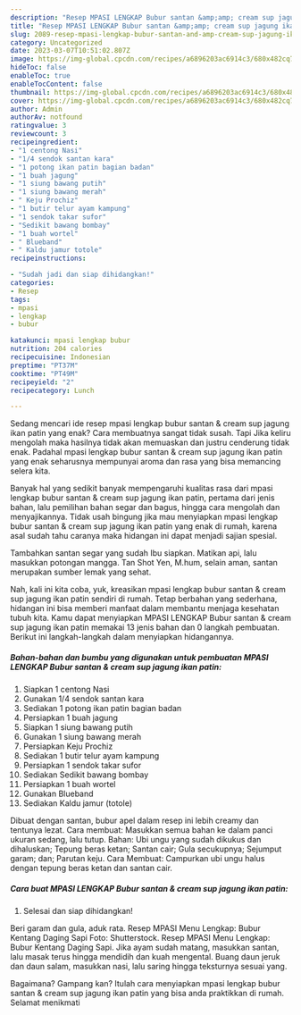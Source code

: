 ```yaml
---
description: "Resep MPASI LENGKAP Bubur santan &amp;amp; cream sup jagung ikan patin Buat Buka Puasa"
title: "Resep MPASI LENGKAP Bubur santan &amp;amp; cream sup jagung ikan patin Buat Buka Puasa"
slug: 2089-resep-mpasi-lengkap-bubur-santan-and-amp-cream-sup-jagung-ikan-patin-buat-buka-puasa
category: Uncategorized
date: 2023-03-07T10:51:02.807Z
image: https://img-global.cpcdn.com/recipes/a6896203ac6914c3/680x482cq70/mpasi-lengkap-bubur-santan-cream-sup-jagung-ikan-patin-foto-resep-utama.jpg
hideToc: false
enableToc: true
enableTocContent: false
thumbnail: https://img-global.cpcdn.com/recipes/a6896203ac6914c3/680x482cq70/mpasi-lengkap-bubur-santan-cream-sup-jagung-ikan-patin-foto-resep-utama.jpg
cover: https://img-global.cpcdn.com/recipes/a6896203ac6914c3/680x482cq70/mpasi-lengkap-bubur-santan-cream-sup-jagung-ikan-patin-foto-resep-utama.jpg
author: Admin
authorAv: notfound
ratingvalue: 3
reviewcount: 3
recipeingredient:
- "1 centong Nasi"
- "1/4 sendok santan kara"
- "1 potong ikan patin bagian badan"
- "1 buah jagung"
- "1 siung bawang putih"
- "1 siung bawang merah"
- " Keju Prochiz"
- "1 butir telur ayam kampung"
- "1 sendok takar sufor"
- "Sedikit bawang bombay"
- "1 buah wortel"
- " Blueband"
- " Kaldu jamur totole"
recipeinstructions:

- "Sudah jadi dan siap dihidangkan!"
categories:
- Resep
tags:
- mpasi
- lengkap
- bubur

katakunci: mpasi lengkap bubur 
nutrition: 204 calories
recipecuisine: Indonesian
preptime: "PT37M"
cooktime: "PT49M"
recipeyield: "2"
recipecategory: Lunch

---
```



Sedang mencari ide resep mpasi lengkap bubur santan &amp; cream sup jagung ikan patin yang enak? Cara membuatnya sangat tidak susah. Tapi Jika keliru mengolah maka hasilnya tidak akan memuaskan dan justru cenderung tidak enak. Padahal mpasi lengkap bubur santan &amp; cream sup jagung ikan patin yang enak seharusnya mempunyai aroma dan rasa yang bisa memancing selera kita.


Banyak hal yang sedikit banyak mempengaruhi kualitas rasa dari mpasi lengkap bubur santan &amp; cream sup jagung ikan patin, pertama dari jenis bahan, lalu pemilihan bahan segar dan bagus, hingga cara mengolah dan menyajikannya. Tidak usah bingung jika mau menyiapkan mpasi lengkap bubur santan &amp; cream sup jagung ikan patin yang enak di rumah, karena asal sudah tahu caranya maka hidangan ini dapat menjadi sajian spesial.

Tambahkan santan segar yang sudah Ibu siapkan. Matikan api, lalu masukkan potongan mangga. Tan Shot Yen, M.hum, selain aman, santan merupakan sumber lemak yang sehat.


Nah, kali ini kita coba, yuk, kreasikan mpasi lengkap bubur santan &amp; cream sup jagung ikan patin sendiri di rumah. Tetap berbahan yang sederhana, hidangan ini bisa memberi manfaat dalam membantu menjaga kesehatan tubuh kita. Kamu dapat menyiapkan MPASI LENGKAP Bubur santan &amp; cream sup jagung ikan patin memakai 13 jenis bahan dan 0 langkah pembuatan. Berikut ini langkah-langkah dalam menyiapkan hidangannya.

<!--inarticleads1-->

##### Bahan-bahan dan bumbu yang digunakan untuk pembuatan MPASI LENGKAP Bubur santan &amp; cream sup jagung ikan patin:

1. Siapkan 1 centong Nasi
1. Gunakan 1/4 sendok santan kara
1. Sediakan 1 potong ikan patin bagian badan
1. Persiapkan 1 buah jagung
1. Siapkan 1 siung bawang putih
1. Gunakan 1 siung bawang merah
1. Persiapkan  Keju Prochiz
1. Sediakan 1 butir telur ayam kampung
1. Persiapkan 1 sendok takar sufor
1. Sediakan Sedikit bawang bombay
1. Persiapkan 1 buah wortel
1. Gunakan  Blueband
1. Sediakan  Kaldu jamur (totole)


Dibuat dengan santan, bubur apel dalam resep ini lebih creamy dan tentunya lezat. Cara membuat: Masukkan semua bahan ke dalam panci ukuran sedang, lalu tutup. Bahan: Ubi ungu yang sudah dikukus dan dihaluskan; Tepung beras ketan; Santan cair; Gula secukupnya; Sejumput garam; dan; Parutan keju. Cara Membuat: Campurkan ubi ungu halus dengan tepung beras ketan dan santan cair. 

<!--inarticleads2-->

##### Cara buat MPASI LENGKAP Bubur santan &amp; cream sup jagung ikan patin:


1. Selesai dan siap dihidangkan!

Beri garam dan gula, aduk rata. Resep MPASI Menu Lengkap: Bubur Kentang Daging Sapi Foto: Shutterstock. Resep MPASI Menu Lengkap: Bubur Kentang Daging Sapi. Jika ayam sudah matang, masukkan santan, lalu masak terus hingga mendidih dan kuah mengental. Buang daun jeruk dan daun salam, masukkan nasi, lalu saring hingga teksturnya sesuai yang. 

Bagaimana? Gampang kan? Itulah cara menyiapkan mpasi lengkap bubur santan &amp; cream sup jagung ikan patin yang bisa anda praktikkan di rumah. Selamat menikmati
